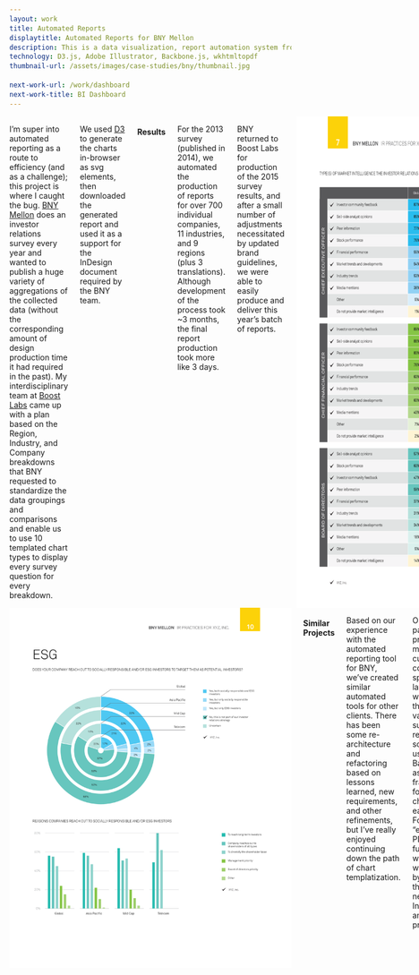 ```yaml
---
layout: work
title: Automated Reports
displaytitle: Automated Reports for BNY Mellon
description: This is a data visualization, report automation system from D3 append to PDF export.
technology: D3.js, Adobe Illustrator, Backbone.js, wkhtmltopdf
thumbnail-url: /assets/images/case-studies/bny/thumbnail.jpg

next-work-url: /work/dashboard
next-work-title: BI Dashboard
---
```


<div class="row">
    <div class="medium-6 columns">
        <p>I’m super into automated reporting as a route to efficiency (and as a challenge); this project is where I caught the bug. <a href="https://www.bnymellon.com/">BNY Mellon</a> does an investor relations survey every year and wanted to publish a huge variety of aggregations of the collected data (without the corresponding amount of design production time it had required in the past). My interdisciplinary team at <a href="http://www.boostlabs.com/">Boost Labs</a> came up with a plan based on the Region, Industry, and Company breakdowns that BNY requested to standardize the data groupings and comparisons and enable us to use 10 templated chart types to display every survey question for every breakdown.</p>
        <p>We used <a href="http://d3js.org/">D3</a> to generate the charts in-browser as svg elements, then downloaded the generated report and used it as a support for the InDesign document required by the BNY team.</p>
        <h4>Results</h4>
        <p>For the 2013 survey (published in 2014), we automated the production of reports for over 700 individual companies, 11 industries, and 9 regions (plus 3 translations). Although development of the process took ~3 months, the final report production took more like 3 days.</p>
        <p>BNY returned to Boost Labs for production of the 2015 survey results, and after a small number of adjustments necessitated by updated brand guidelines, we were able to easily produce and deliver this year’s batch of reports.</p>
        <img src="/assets/images/case-studies/bny/bny9.png" alt="700 Benchmark Reports">
    </div>
    <div class="medium-6 columns">
        <img src="/assets/images/case-studies/bny/bny10.png" alt="700 Benchmark Reports">
        <h4>Similar Projects</h4>
        <p>Based on our experience with the automated reporting tool for BNY, we’ve created similar automated tools for other clients. There has been some re-architecture and refactoring based on lessons learned, new requirements, and other refinements, but I’ve really enjoyed continuing down the path of chart templatization.</p>
        <p>One particular project had more custom and complex spread layouts (as well as data that is more variable than survey responses), so we began using Backbone.js as an MVC framework for viewing charts within each page. For full “export to PDF” functionality we use wkhtmltopdf, bypassing the previous need for InDesign and post-processing.</p>
    </div>
</div>

